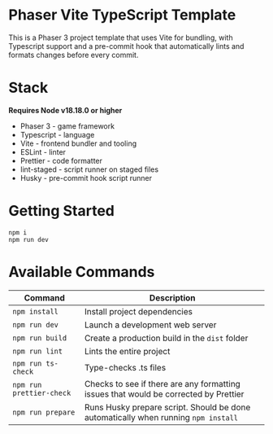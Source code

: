 # Phaser Vite TypeScript Template

This is a Phaser 3 project template that uses Vite for bundling, with Typescript support and a pre-commit hook that automatically lints and formats changes before every commit.

# Stack

**Requires Node v18.18.0 or higher**

- Phaser 3 - game framework
- Typescript - language
- Vite - frontend bundler and tooling
- ESLint - linter
- Prettier - code formatter
- lint-staged - script runner on staged files
- Husky - pre-commit hook script runner

# Getting Started

```
npm i
npm run dev
```

# Available Commands

| Command | Description |
|---------|-------------|
| `npm install` | Install project dependencies |
| `npm run dev` | Launch a development web server |
| `npm run build` | Create a production build in the `dist` folder |
| `npm run lint` | Lints the entire project |
| `npm run ts-check` | Type-checks .ts files | 
| `npm run prettier-check` | Checks to see if there are any formatting issues that would be corrected by Prettier |
| `npm run prepare` | Runs Husky prepare script. Should be done automatically when running `npm install` |
